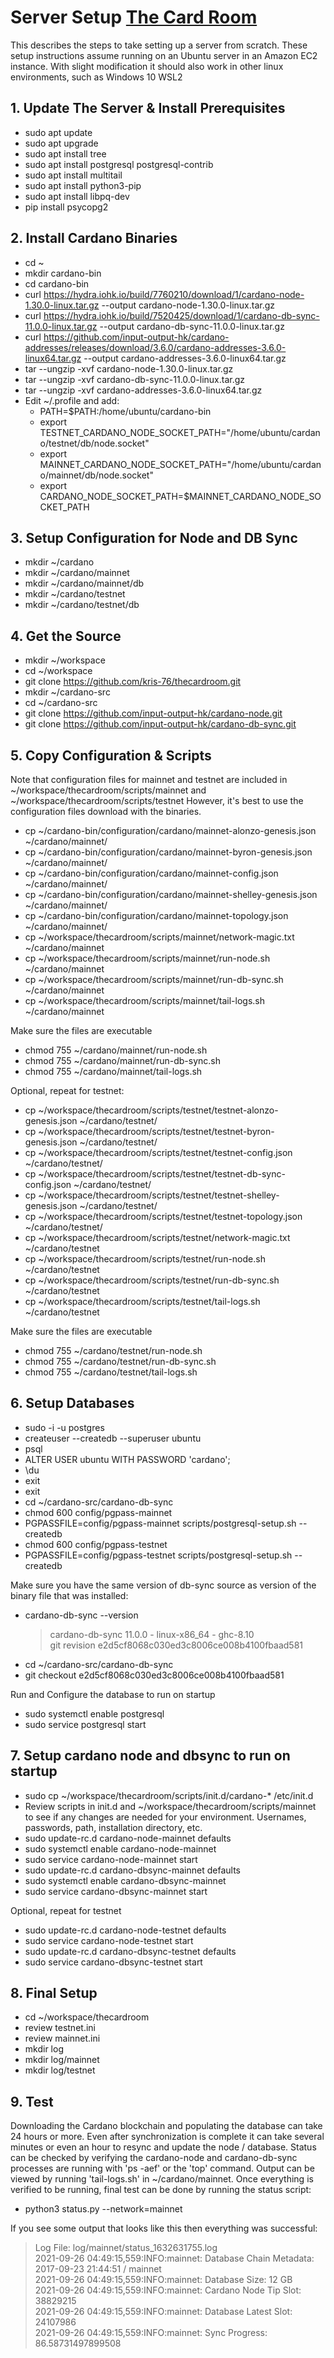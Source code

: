 # Server Setup [The Card Room](https://thecardroom.io)

This describes the steps to take setting up a server from scratch.  These setup
instructions assume running on an Ubuntu server in an Amazon EC2 instance.  With
slight modification it should also work in other linux environments, such as
Windows 10 WSL2


## 1.  Update The Server & Install Prerequisites

  - sudo apt update
  - sudo apt upgrade
  - sudo apt install tree
  - sudo apt install postgresql postgresql-contrib
  - sudo apt install multitail
  - sudo apt install python3-pip
  - sudo apt install libpq-dev
  - pip install psycopg2


## 2.  Install Cardano Binaries

  - cd ~
  - mkdir cardano-bin
  - cd cardano-bin
  - curl https://hydra.iohk.io/build/7760210/download/1/cardano-node-1.30.0-linux.tar.gz --output cardano-node-1.30.0-linux.tar.gz
  - curl https://hydra.iohk.io/build/7520425/download/1/cardano-db-sync-11.0.0-linux.tar.gz --output cardano-db-sync-11.0.0-linux.tar.gz
  - curl https://github.com/input-output-hk/cardano-addresses/releases/download/3.6.0/cardano-addresses-3.6.0-linux64.tar.gz --output cardano-addresses-3.6.0-linux64.tar.gz
  - tar --ungzip -xvf cardano-node-1.30.0-linux.tar.gz
  - tar --ungzip -xvf cardano-db-sync-11.0.0-linux.tar.gz
  - tar --ungzip -xvf cardano-addresses-3.6.0-linux64.tar.gz
  - Edit ~/.profile and add:
    * PATH=$PATH:/home/ubuntu/cardano-bin
    * export TESTNET_CARDANO_NODE_SOCKET_PATH="/home/ubuntu/cardano/testnet/db/node.socket"
    * export MAINNET_CARDANO_NODE_SOCKET_PATH="/home/ubuntu/cardano/mainnet/db/node.socket"
    * export CARDANO_NODE_SOCKET_PATH=$MAINNET_CARDANO_NODE_SOCKET_PATH


## 3.  Setup Configuration for Node and DB Sync

  - mkdir ~/cardano
  - mkdir ~/cardano/mainnet
  - mkdir ~/cardano/mainnet/db
  - mkdir ~/cardano/testnet
  - mkdir ~/cardano/testnet/db


## 4.  Get the Source

  - mkdir ~/workspace
  - cd ~/workspace
  - git clone https://github.com/kris-76/thecardroom.git
  - mkdir ~/cardano-src
  - cd ~/cardano-src
  - git clone https://github.com/input-output-hk/cardano-node.git
  - git clone https://github.com/input-output-hk/cardano-db-sync.git

## 5.  Copy Configuration & Scripts

Note that configuration files for mainnet and testnet are included in
~/workspace/thecardroom/scripts/mainnet and ~/workspace/thecardroom/scripts/testnet
However, it's best to use the configuration files download with the binaries.

  - cp ~/cardano-bin/configuration/cardano/mainnet-alonzo-genesis.json ~/cardano/mainnet/
  - cp ~/cardano-bin/configuration/cardano/mainnet-byron-genesis.json ~/cardano/mainnet/
  - cp ~/cardano-bin/configuration/cardano/mainnet-config.json ~/cardano/mainnet/
  - cp ~/cardano-bin/configuration/cardano/mainnet-shelley-genesis.json ~/cardano/mainnet/
  - cp ~/cardano-bin/configuration/cardano/mainnet-topology.json ~/cardano/mainnet/
  - cp ~/workspace/thecardroom/scripts/mainnet/network-magic.txt ~/cardano/mainnet
  - cp ~/workspace/thecardroom/scripts/mainnet/run-node.sh ~/cardano/mainnet
  - cp ~/workspace/thecardroom/scripts/mainnet/run-db-sync.sh ~/cardano/mainnet
  - cp ~/workspace/thecardroom/scripts/mainnet/tail-logs.sh ~/cardano/mainnet

Make sure the files are executable

  - chmod 755 ~/cardano/mainnet/run-node.sh
  - chmod 755 ~/cardano/mainnet/run-db-sync.sh
  - chmod 755 ~/cardano/mainnet/tail-logs.sh


Optional, repeat for testnet:

  - cp ~/workspace/thecardroom/scripts/testnet/testnet-alonzo-genesis.json ~/cardano/testnet/
  - cp ~/workspace/thecardroom/scripts/testnet/testnet-byron-genesis.json ~/cardano/testnet/
  - cp ~/workspace/thecardroom/scripts/testnet/testnet-config.json ~/cardano/testnet/
  - cp ~/workspace/thecardroom/scripts/testnet/testnet-db-sync-config.json ~/cardano/testnet/
  - cp ~/workspace/thecardroom/scripts/testnet/testnet-shelley-genesis.json ~/cardano/testnet/
  - cp ~/workspace/thecardroom/scripts/testnet/testnet-topology.json ~/cardano/testnet/
  - cp ~/workspace/thecardroom/scripts/testnet/network-magic.txt ~/cardano/testnet
  - cp ~/workspace/thecardroom/scripts/testnet/run-node.sh ~/cardano/testnet
  - cp ~/workspace/thecardroom/scripts/testnet/run-db-sync.sh ~/cardano/testnet
  - cp ~/workspace/thecardroom/scripts/testnet/tail-logs.sh ~/cardano/testnet

Make sure the files are executable

  - chmod 755 ~/cardano/testnet/run-node.sh
  - chmod 755 ~/cardano/testnet/run-db-sync.sh
  - chmod 755 ~/cardano/testnet/tail-logs.sh


## 6.  Setup Databases

  - sudo -i -u postgres
  - createuser --createdb --superuser ubuntu
  - psql
  - ALTER USER ubuntu WITH PASSWORD 'cardano';
  - \du
  - exit
  - exit
  - cd ~/cardano-src/cardano-db-sync
  - chmod 600 config/pgpass-mainnet
  - PGPASSFILE=config/pgpass-mainnet scripts/postgresql-setup.sh --createdb
  - chmod 600 config/pgpass-testnet
  - PGPASSFILE=config/pgpass-testnet scripts/postgresql-setup.sh --createdb

Make sure you have the same version of db-sync source as version of the binary
file that was installed:
  - cardano-db-sync --version
    > cardano-db-sync 11.0.0 - linux-x86_64 - ghc-8.10<br>
    > git revision e2d5cf8068c030ed3c8006ce008b4100fbaad581<br>
  - cd ~/cardano-src/cardano-db-sync
  - git checkout e2d5cf8068c030ed3c8006ce008b4100fbaad581

Run and Configure the database to run on startup
  - sudo systemctl enable postgresql
  - sudo service postgresql start


## 7.  Setup cardano node and dbsync to run on startup
  - sudo cp ~/workspace/thecardroom/scripts/init.d/cardano-* /etc/init.d
  - Review scripts in init.d and ~/workspace/thecardroom/scripts/mainnet to see
    if any changes are needed for your environment.  Usernames, passwords, path,
    installation directory, etc.
  - sudo update-rc.d cardano-node-mainnet defaults
  - sudo systemctl enable cardano-node-mainnet
  - sudo service cardano-node-mainnet start
  - sudo update-rc.d cardano-dbsync-mainnet defaults
  - sudo systemctl enable cardano-dbsync-mainnet
  - sudo service cardano-dbsync-mainnet start

Optional, repeat for testnet
  - sudo update-rc.d cardano-node-testnet defaults
  - sudo service cardano-node-testnet start
  - sudo update-rc.d cardano-dbsync-testnet defaults
  - sudo service cardano-dbsync-testnet start


## 8.  Final Setup

  - cd ~/workspace/thecardroom
  - review testnet.ini
  - review mainnet.ini
  - mkdir log
  - mkdir log/mainnet
  - mkdir log/testnet


## 9.  Test

Downloading the Cardano blockchain and populating the database can take 24 hours
or more.  Even after synchronization is complete it can take several minutes or
even an hour to resync and update the node / database.  Status can be checked by
verifying the cardano-node and cardano-db-sync processes are running with
'ps -aef' or the 'top' command.  Output can be viewed by running 'tail-logs.sh'
in ~/cardano/mainnet.  Once everything is verified to be running, final test can
be done by running the status script:

  - python3 status.py --network=mainnet

If you see some output that looks like this then everything was successful:<br>
> Log File: log/mainnet/status_1632631755.log<br>
> 2021-09-26 04:49:15,559:INFO:mainnet: Database Chain Metadata: 2017-09-23 21:44:51 / mainnet<br>
> 2021-09-26 04:49:15,559:INFO:mainnet: Database Size: 12 GB<br>
> 2021-09-26 04:49:15,559:INFO:mainnet: Cardano Node Tip Slot: 38829215<br>
> 2021-09-26 04:49:15,559:INFO:mainnet:  Database Latest Slot: 24107986<br>
> 2021-09-26 04:49:15,559:INFO:mainnet: Sync Progress: 86.58731497899508<br>
